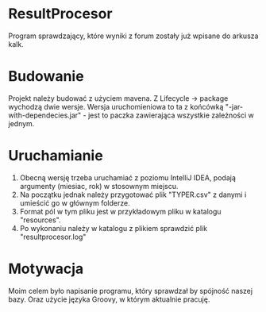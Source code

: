 # ResultProcesor
Program sprawdzający, które wyniki z forum zostały już wpisane do arkusza kalk.

# Budowanie
Projekt należy budować z użyciem mavena. Z Lifecycle -> package wychodzą dwie wersje.
Wersja uruchomieniowa to ta z końcówką "-jar-with-dependecies.jar" - jest to paczka zawierająca
wszystkie zależności w jednym.

# Uruchamianie
1. Obecną wersję trzeba uruchamiać z poziomu IntelliJ IDEA, podają argumenty (miesiac, rok) w stosownym miejscu.
2. Na początku jednak należy przygotować plik "TYPER.csv" z danymi i umieścić go w głównym folderze.
3. Format pól w tym pliku jest w przykładowym pliku w katalogu "resources".
4. Po wykonaniu należy w katalogu z plikiem sprawdzić plik "resultprocesor.log"

# Motywacja
Moim celem było napisanie programu, który sprawdzał by spójność naszej bazy.
Oraz użycie języka Groovy, w którym aktualnie pracuję.
